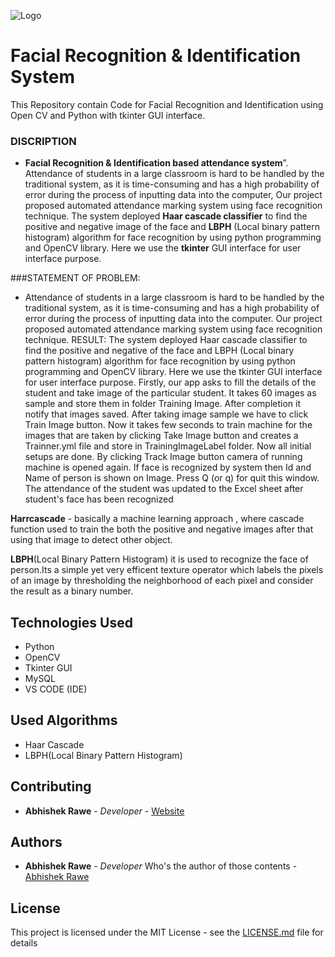 ![Logo](https://github.com/Safnaj/School-Management-System/blob/master/src/sms/other/img/MainDashboard.jpg)

# Facial Recognition & Identification System
This Repository contain Code for Facial Recognition and Identification using Open CV and Python with tkinter GUI interface.

### DISCRIPTION 
 

- __Facial Recognition & Identification based attendance system__”.
Attendance of students in a large classroom is hard to be handled by the traditional system, as it is time-consuming and has a high probability of error during the process of inputting data into the computer, Our project proposed automated attendance marking system using face recognition technique. The system deployed __Haar cascade classifier__ to find the positive and negative image of the face and __LBPH__ (Local binary pattern histogram) algorithm for face recognition by using python programming and OpenCV library. Here we use the __tkinter__ GUI interface for user interface purpose.


###STATEMENT OF PROBLEM:
- Attendance of students in a large classroom is hard to be handled by the traditional system, as it is time-consuming and has a high probability of error during the process of inputting data into the computer. Our project proposed automated attendance marking system using face recognition technique. RESULT: The system deployed Haar cascade classifier to find the positive and negative of the face and LBPH (Local binary pattern histogram) algorithm for face recognition by using python programming and OpenCV library. Here we use the tkinter GUI interface for user interface purpose. Firstly, our app asks to fill the details of the student and take image of the particular student. It takes 60 images as sample and store them in folder Training Image. After completion it notify that images saved. After taking image sample we have to click Train Image button. Now it takes few seconds to train machine for the images that are taken by clicking Take Image button and creates a Trainner.yml file and store in TrainingImageLabel folder. Now all initial setups are done. By clicking Track Image button camera of running machine is opened again. If face is recognized by system then Id and Name of person is shown on Image. Press Q (or q) for quit this window. The attendance of the student was updated to the Excel sheet after student's face has been recognized

__Harrcascade__ - basically a machine learning approach , where cascade function used to train the both the positive and negative images after that using that image to detect other object.

__LBPH__(Local Binary Pattern Histogram) it is used to recognize the face of person.Its a simple yet very efficent texture operator which labels the pixels of an image by thresholding the neighborhood of each pixel and consider the result as a binary number.


## Technologies Used
* Python
* OpenCV
* Tkinter GUI
* MySQL
* VS CODE (IDE)

## Used Algorithms 
* Haar Cascade   
* LBPH(Local Binary Pattern Histogram)





















## Contributing

* **Abhishek Rawe** - *Developer* - [Website](https://abhishek-rawe.netlify.app/)

## Authors

* **Abhishek Rawe** - *Developer* Who's the author of those contents - [Abhishek Rawe](https://abhishek-rawe.netlify.app/)

## License

This project is licensed under the MIT License - see the [LICENSE.md](https://github.com/abhishekrawe//LICENSE) file for details


